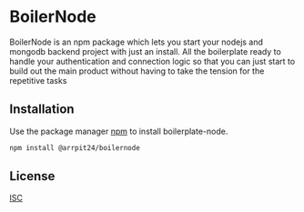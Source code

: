 # BoilerNode

BoilerNode is an npm package which lets you start your nodejs and mongodb backend project with just an install. All the boilerplate ready to handle your authentication and connection logic so that you can just start to build out the main product without having to take the tension for the repetitive tasks

## Installation

Use the package manager [npm](https://www.npmjs.com/) to install boilerplate-node.

```bash
npm install @arrpit24/boilernode
```

## License

[ISC](https://opensource.org/license/isc-license-txt/)